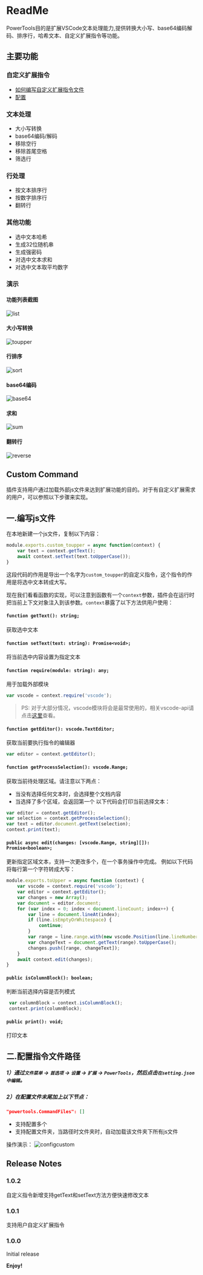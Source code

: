 # ReadMe

PowerTools目的是扩展VSCode文本处理能力,提供转换大小写、base64编码解码、排序行，哈希文本、自定义扩展指令等功能。 

## 主要功能

### 自定义扩展指令
- [如何编写自定义扩展指令文件](#Custom%20Command)
- [配置](#配置指令文件路径)
### 文本处理

- 大小写转换
- base64编码/解码
- 移除空行
- 移除首尾空格
- 筛选行

### 行处理
- 按文本排序行
- 按数字排序行
- 翻转行

### 其他功能
- 选中文本哈希
- 生成32位随机串
- 生成强密码
- 对选中文本求和
- 对选中文本取平均数字

### 演示
#### 功能列表截图
![list](https://github.com/yanzf0417/assets/blob/master/powertools/list.png?raw=true)

#### 大小写转换
![toupper](https://github.com/yanzf0417/assets/blob/master/powertools/toupper.gif?raw=true)

#### 行排序
![sort](https://github.com/yanzf0417/assets/blob/master/powertools/sort.gif?raw=true)

#### base64编码
![base64](https://github.com/yanzf0417/assets/blob/master/powertools/base64.gif?raw=true)

#### 求和
![sum](https://github.com/yanzf0417/assets/blob/master/powertools/sum.gif?raw=true)

#### 翻转行
![reverse](https://github.com/yanzf0417/assets/blob/master/powertools/reverse.gif?raw=true)


## Custom Command
插件支持用户通过加载外部js文件来达到扩展功能的目的。对于有自定义扩展需求的用户，可以参照以下步骤来实现。

## 一.编写js文件
在本地新建一个js文件，复制以下内容：
```javascript
module.exports.custom_toupper = async function(context) {
    var text = context.getText();
    await context.setText(text.toUpperCase());
}
```
这段代码的作用是导出一个名字为`custom_toupper`的自定义指令，这个指令的作用是将选中文本转成大写。

现在我们看看函数的实现，可以注意到函数有一个`context`参数，插件会在运行时把当前上下文对象注入到该参数。`context`暴露了以下方法供用户使用：
#### `function getText(): string;`
获取选中文本

#### `function setText(text: string): Promise<void>;`
将当前选中内容设置为指定文本

#### `function require(module: string): any;`
用于加载外部模块
```javascript
var vscode = context.require('vscode');
```
> PS: 对于大部分情况，vscode模块将会是最常使用的，相关vscode-api请点击[这里](https://code.visualstudio.com/api/references/vscode-api)查看。

#### `function getEditor(): vscode.TextEditor;`
获取当前要执行指令的编辑器
```javascript
var editor = context.getEditor();
```

#### `function getProcessSelection(): vscode.Range;`
获取当前待处理区域。请注意以下两点：
- 当没有选择任何文本时，会选择整个文档内容
- 当选择了多个区域，会返回第一个
以下代码会打印当前选择文本：
```javascript 
var editor = context.getEditor();
var selection = context.getProcessSelection();
var text = editor.document.getText(selection);
context.print(text);
```

#### `public async edit(changes: [vscode.Range, string][]): Promise<boolean>;`
更新指定区域文本，支持一次更改多个，在一个事务操作中完成。
例如以下代码将每行第一个字符转成大写：
```javascript
module.exports.toUpper = async function (context) {
    var vscode = context.require('vscode');
    var editor = context.getEditor();
    var changes = new Array();
    var document = editor.document;
    for (var index = 0; index < document.lineCount; index++) {
        var line = document.lineAt(index);
        if (line.isEmptyOrWhitespace) {
            continue;
        }
        var range = line.range.with(new vscode.Position(line.lineNumber, 0), new vscode.Position(line.lineNumber, 1));
        var changeText = document.getText(range).toUpperCase();
        changes.push([range, changeText]);
    }
    await context.edit(changes);
}
```
#### `public isColumnBlock(): boolean;`
判断当前选择内容是否列模式

```javascript
 var columnBlock = context.isColumnBlock();
 context.print(columnBlock);
```

#### `public print(): void;`
打印文本


## 二.配置指令文件路径
##### 1）通过`文件菜单` -> `首选项` -> `设置` -> `扩展` -> `PowerTools`，然后点击`在setting.json中编辑`。
##### 2）在配置文件末尾加上以下节点：
```json
"powertools.CommandFiles": []
```
- 支持配置多个
- 支持配置文件夹，当路径时文件夹时，自动加载该文件夹下所有js文件
  
操作演示：
![configcustom](https://github.com/yanzf0417/assets/blob/master/powertools/configcustom.gif?raw=true)

## Release Notes 

### 1.0.2
自定义指令新增支持getText和setText方法方便快速修改文本

### 1.0.1

支持用户自定义扩展指令

### 1.0.0

Initial release
 
**Enjoy!**
